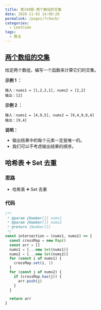 ```yaml
---
title: 第349题-两个数组的交集
date: 2020-11-02 14:08:20
permalink: /pages/7c9acb/
categories:
  - LeetCode
tags:
  - 算法
---
```

## [两个数组的交集](https://leetcode-cn.com/problems/intersection-of-two-arrays/)

给定两个数组，编写一个函数来计算它们的交集。

**示例 1 ：**

```
输入：nums1 = [1,2,2,1], nums2 = [2,2]
输出：[2]
```

<!-- more -->

**示例 2 ：**

```
输入：nums1 = [4,9,5], nums2 = [9,4,9,8,4]
输出：[9,4]
```

**说明：**

- 输出结果中的每个元素一定是唯一的。
- 我们可以不考虑输出结果的顺序。

## 哈希表 ➕ Set 去重

### 思路

- 哈希表 ➕ Set 去重

### 代码

```JavaScript
/**
 * @param {Number[]} nums1
 * @param {Number[]} nums2
 * @return {Number[]}
 */
const intersection = (nums1, nums2) => {
  const crossMap = new Map()
  const arr = []
  nums1 = [...new Set(nums1)]
  nums2 = [...new Set(nums2)]
  for (const i of nums1) {
    crossMap.set(i, 1)
  }
  for (const j of nums2) {
    if (crossMap.has(j)) {
      arr.push(j)
    }
  }

  return arr
}
```
